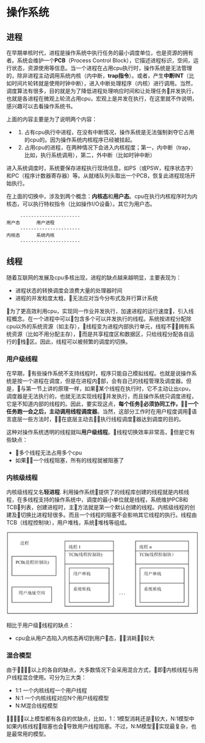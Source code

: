 
# 操作系统

## 进程

在早期单核时代，进程是操作系统中执行任务的最小调度单位，也是资源的拥有者。系统会维护一个**PCB**（Process Control Block），它描述进程标识，空间，运行状态，资源使用等信息。当一个进程在占用cpu执行时，操作系统是无法管理的，除非进程主动调用系统内核（内中断，**trap指令**）。或者，产生**中断INT**（比如时间片轮转就是使用时钟中断），进入中断处理程序（内核）进行调用。当然，调度算法有很多，目的就是为了降低进程处理响应时间和让处理任务并发执行，也就是各进程在微观上轮流占用cpu，宏观上是并发在执行，在这里就不作说明，感兴趣可以去看操作系统书。

上面的内容主要是为了说明两个内容：
- 1. 占有cpu执行中进程，在没有中断情况，操作系统是无法强制剥夺它占用的cpu的。因为操作系统内核程序已经被挂起。
- 2. 占用cpu的进程，在两种情况下会进入内核程度；第一，内中断（trap，比如，执行系统调用），第二，外中断（比如时钟中断）

进入系统调度时，系统要保存进程执行现场信息，如PS（或PSW，程序状态字）和PC（程序计数器寄存器）等。从就绪队列头取出一个PCB，恢复此进程现场开始执行。

在上面的切换中，涉及到两个概念：**内核态**和**用户态**。cpu在执行内核程序时为内核态，可以执行特权指令（比如操作I/O设备）。其它为用户态。

```
     ----------------------
用户态      用户进程
     ----------------------
内核态      系统内核
     ----------------------
```

## 线程

随着互联网的发展及cpu多核出现，进程的缺点越来越明显，主要表现为：

- 进程状态的转换调度会浪费大量的处理器时间
- 进程的并发粒度太粗，无法应对当今分布式及并行算计系统 

为了更高效利用cpu，实现同一作业并发执行，加速进程的运行速度，引入线程概念。在一个进程中可以包含多个可以并发执行的线程。系统按进程分配除cpu以外的系统资源（如主存），线程变为进程内部执行单元，线程不拥有系统资源（比如不用分配主存），而是共享程度区和数据区，只给线程分配各自运行的栈区。因此，线程可以被频繁的调度的切换。

### 用户级线程

在早期，有些操作系统不支持线程时，程序只能自己模拟线程。也就是说操作系统是按一个进程在调度，但是在进程内部，会有自己的线程管理及调度器。但是，与第一节上讲的原理一样，如果某个线程在执行时，它不主动让出cpu，调度器是无法执行的，也就无法实现线程并发执行，而且操作系统只调度进程，它是不知道内部的线程的。因此，要实现这点，**每个任务必须协同工作，一个任务跑一会之后，主动调用线程调度器**。当然，这部分工作时在用户程度调用语言底层一些方法时，在底层主动去执行线程调度器达到调度的目的。

这种对操作系统透明的线程就叫**用户级线程**。线程切换效率非常高，但是它有些缺点：

- 多个线程无法占用多个cpu
- 如果一个线程阻塞，所有的线程就被阻塞了

### 内核级线程

内核级线程又名**轻进程**. 利用操作系统提供了的线程库创建的线程就是内核线程，在多线程支持的操作系统中，调度的最小单位就是线程，系统维护PCB和TCB列表，创建进程时，主方法就是第一个默认创建的线程。内核级线程的创建及切换比进程轻很多。而且一个线程的阻塞不会影响其它线程的执行。线程由TCB（线程控制块），用户堆栈，系统堆栈等组成。

![p1](img/IMG_4285.JPG)

相比于用户级线程的缺点：

- cpu会从用户态陷入内核态再切到用户态，消耗较大

### 混合模型

由于以上的各自的缺点，大多数情况下会采用混合方式，即内核线程与用户线程混合使用。可分为三大类：

- 1:1 一个内核线程一个用户线程
- N:1 一个内核线程对应N个用户线程模型
- N:M混合线程模型 

以上模型都有各自的优缺点，比如，1：1模型消耗还是较大，N:1模型中如果内核线程阻塞也会导致用户线程阻塞。不过，N:M模型实现最复杂，也是最常用的模型。
